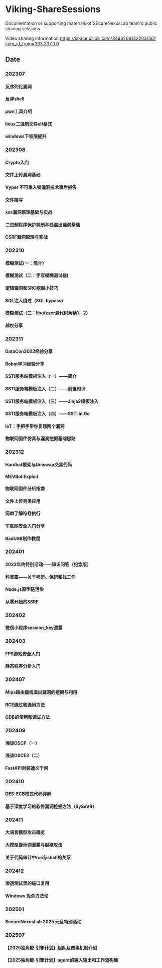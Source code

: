 # Viking-ShareSessions
Documentation or supporting materials of SEcureNexusLab team's public sharing sessions

Video sharing information
https://space.bilibili.com/3493268132203156?spm_id_from=333.337.0.0
## Date
### 202307
#### 反序列化漏洞
#### 反弹shell
#### pwn工具介绍
#### linux二进制文件elf格式
#### windows下权限提升
### 202308
#### Crypto入门
#### 文件上传漏洞基础
#### Vyper 不可重入锁漏洞技术事后报告
#### 文件隐写
#### xss漏洞原理基础与实战
#### 二进制程序保护机制与栈溢出漏洞基础
#### CSRF漏洞原理与实战

### 202310
#### 模糊测试(一：简介）
#### 模糊测试（二：手写模糊测试器)
#### 逻辑漏洞和SRC挖掘小技巧
#### SQL注入绕过（SQL bypass)
#### 模糊测试（三：libufzzer源代码解读1，2）
#### 越权分享

### 202311
#### DataCon2022经验分享
#### Robot学习经验分享
#### SSTI服务端模板注入（一）——简介
#### SSTI服务端模板注入（二）——前置知识
#### SSTI服务端模板注入（三）——Jinja2模板注入
#### SSTI服务端模板注入（四）——SSTI in Go
#### IoT：手把手带你复现两个漏洞
#### 物联网固件仿真与漏洞挖掘基础思路

### 202312
#### Hardhat框架与Uniswap交易代码
#### MEVBot Exploit
#### 物联网固件分析指南
#### 文件上传另类应用
#### 简单了解符号执行
#### 车联网安全入门分享
#### BadUSB制作教程

### 202401
#### 2023年终特别活动——知识问答（纪念版）
#### 科普篇——关于考研、保研和找工作
#### Node.js原型链污染
#### 从零开始的SSRF

### 202402
#### 微信小程序session_key泄露

### 202403
#### FPS游戏安全入门
#### 静态程序分析入门

### 202407
#### Mips路由器栈溢出漏洞的挖掘与利用
#### RCE绕过和通用方法
#### GDB的使用和调试方法

### 202409
#### 浅谈OSCP（一）
#### 浅谈OSCE3（二）
#### FastAPI封装通义千问

### 202410
#### DES-ECB模式代码详解
#### 基于深度学习的软件漏洞挖掘方法（SySeVR）

### 202411
#### 大语言模型攻击概览
#### 大模型提示词泄露与越狱攻击
#### 关于代码审计中rce与shell的关系

### 202412
#### 渗透测试里的端口复用
#### Windows 免杀方法论

### 202501

#### SecureNexusLab 2025 元旦特别活动



### 202507

#### 【2025独角鲸·引擎计划】组队及赛事机制介绍
#### 【2025独角鲸·引擎计划】agent的输入输出和工作流构建